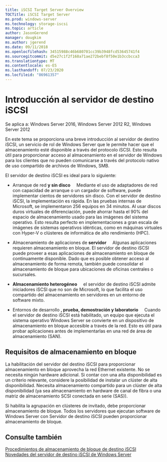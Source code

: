```yaml
---
title: iSCSI Target Server Overview
TOCTitle: iSCSI Target Server
ms.prod: windows-server
ms.technology: storage-iscsi
ms.topic: article
author: JasonGerend
manager: dougkim
ms.author: jgerend
ms.date: 09/11/2018
ms.openlocfilehash: 34515988c46b680701cc39b3948fcd53645741f4
ms.sourcegitcommit: d5e27c1f2f168a71ae272bebf8f50e1b3ccbcca3
ms.translationtype: MT
ms.contentlocale: es-ES
ms.lasthandoff: 07/23/2020
ms.locfileid: "86961357"
---
```

# <a name="iscsi-target-server-overview"></a>Introducción al servidor de destino iSCSI

Se aplica a: Windows Server 2016, Windows Server 2012 R2, Windows Server 2012

En este tema se proporciona una breve introducción al servidor de destino iSCSI, un servicio de rol de Windows Server que le permite hacer que el almacenamiento esté disponible a través del protocolo iSCSI. Esto resulta útil para proporcionar acceso al almacenamiento en el servidor de Windows para los clientes que no pueden comunicarse a través del protocolo nativo de uso compartido de archivos de Windows, SMB.

El servidor de destino iSCSI es ideal para lo siguiente:

* Arranque de red **y sin disco**     Mediante el uso de adaptadores de red con capacidad de arranque o un cargador de software, puede implementar cientos de servidores sin disco. Con el servidor de destino iSCSI, la implementación es rápida. En las pruebas internas de Microsoft, se implementaron 256 equipos en 34 minutos. Al usar discos duros virtuales de diferenciación, puede ahorrar hasta el 90% del espacio de almacenamiento usado para las imágenes del sistema operativo. Esto resulta perfecto en implementaciones a gran escala de imágenes de sistemas operativos idénticas, como en máquinas virtuales con Hyper-V o clústeres de informática de alto rendimiento (HPC).

* Almacenamiento de aplicaciones de **servidor**     Algunas aplicaciones requieren almacenamiento en bloque. El servidor de destino iSCSI puede proveer a esas aplicaciones de almacenamiento en bloque de continuamente disponible. Dado que es posible obtener acceso al almacenamiento de forma remota, también puede consolidar el almacenamiento de bloque para ubicaciones de oficinas centrales o sucursales.

* **Almacenamiento heterogéneo**     el servidor de destino iSCSI admite iniciadores iSCSI que no son de Microsoft, lo que facilita el uso compartido del almacenamiento en servidores en un entorno de software mixto.

* Entornos de desarrollo **, prueba, demostración y laboratorio**     Cuando el servidor de destino iSCSI está habilitado, un equipo que ejecuta el sistema operativo Windows Server se convierte en un dispositivo de almacenamiento en bloque accesible a través de la red. Esto es útil para probar aplicaciones antes de implementarlas en una red de área de almacenamiento (SAN).

## <a name="block-storage-requirements"></a>Requisitos de almacenamiento en bloque

La habilitación del servidor del destino iSCSI para proporcionar almacenamiento en bloque aprovecha la red Ethernet existente. No se necesita ningún hardware adicional. Si contar con una alta disponibilidad es un criterio relevante, considere la posibilidad de instalar un clúster de alta disponibilidad. Necesita almacenamiento compartido para un clúster de alta disponibilidad (ya sea almacenamiento en hardware de canal de fibra o una matriz de almacenamiento SCSI conectada en serie (SAS)).

Si habilita la agrupación en clústeres de invitado, debe proporcionar almacenamiento de bloque. Todos los servidores que ejecutan software de Windows Server con Servidor de destino iSCSI pueden proporcionar almacenamiento de bloque.

## <a name="see-also"></a>Consulte también

[Procedimientos de almacenamiento de bloque de destino iSCSI](/previous-versions/windows/it-pro/windows-server-2012-r2-and-2012/hh848268(v%3dws.11))  
[Novedades del servidor de destino iSCSI de Windows Server](/previous-versions/windows/it-pro/windows-server-2012-r2-and-2012/dn305893(v%3dws.11))

